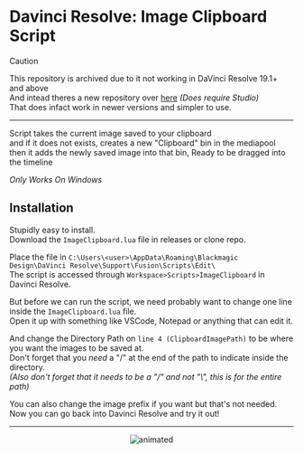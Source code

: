 # Davinci Resolve: Image Clipboard Script

> [!CAUTION]
> This repository is archived due to it not working in DaVinci Resolve 19.1+ and above  
> And intead theres a new repository over [here](https://github.com/VilleOlof/resolve_clipboard) *(Does require Studio)*  
> That does infact work in newer versions and simpler to use.  

---

Script takes the current image saved to your clipboard  
and if it does not exists, creates a new "Clipboard" bin in the mediapool  
then it adds the newly saved image into that bin, Ready to be dragged into the timeline

*Only Works On Windows*

## Installation
Stupidly easy to install.  
Download the `ImageClipboard.lua` file in releases or clone repo.  

Place the file in `C:\Users\<user>\AppData\Roaming\Blackmagic Design\DaVinci Resolve\Support\Fusion\Scripts\Edit\`  
The script is accessed through `Workspace>Scripts>ImageClipboard` in Davinci Resolve.  

But before we can run the script, we need probably want to change one line inside the `ImageClipboard.lua` file.  
Open it up with something like VSCode, Notepad or anything that can edit it.  

And change the Directory Path on `line 4 (ClipboardImagePath)` to be where you want the images to be saved at.  
Don't forget that you *need* a "/" at the end of the path to indicate inside the directory.  
*(Also don't forget that it needs to be a "/" and not "\\", this is for the entire path)*

You can also change the image prefix if you want but that's not needed.  
Now you can go back into Davinci Resolve and try it out!  

---
<p align="center">
  <img src="https://github.com/VilleOlof/DavinciClipboardScript/blob/main/Example.gif" alt="animated" />
</p>
